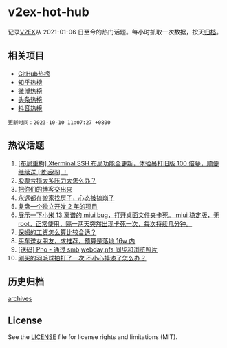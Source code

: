 # v2ex-hot-hub

 记录[V2EX](https://www.v2ex.com/)从 2021-01-06 日至今的热门话题。每小时抓取一次数据，按天[归档](archives)。
 
 ## 相关项目

- [GitHub热榜](https://github.com/lonnyzhang423/github-hot-hub)
- [知乎热榜](https://github.com/lonnyzhang423/zhihu-hot-hub)
- [微博热榜](https://github.com/lonnyzhang423/weibo-hot-hub)
- [头条热榜](https://github.com/lonnyzhang423/toutiao-hot-hub)
- [抖音热榜](https://github.com/lonnyzhang423/douyin-hot-hub)


 `更新时间：2023-10-10 11:07:27 +0800`

## 热议话题

1. [[布局重构] Xterminal SSH 布局功能全更新，体验吊打旧版 100 倍😁，顺便继续送 [激活码] ！](https://www.v2ex.com/t/980160)
1. [股票亏损太多压力大怎么办？](https://www.v2ex.com/t/980243)
1. [把你们的博客交出来](https://www.v2ex.com/t/980228)
1. [永远都在搬家找房子，心态被搞崩了](https://www.v2ex.com/t/980156)
1. [复盘一个独立开发 2 年的项目](https://www.v2ex.com/t/980242)
1. [展示一下小米 13 离谱的 miui bug，打开桌面文件夹卡死。
miui 稳定版，无 root，正常使用，隔一两天突然出现卡死一次，每次持续几分钟。](https://www.v2ex.com/t/980351)
1. [保姆的工资怎么算比较合适？](https://www.v2ex.com/t/980375)
1. [买车送女朋友，求推荐，预算是落地 16w 内](https://www.v2ex.com/t/980477)
1. [[送码] Pho - 通过 smb,webdav,nfs 同步和浏览照片](https://www.v2ex.com/t/980166)
1. [刚买的羽毛球拍打了一次 不小心掉漆了怎么办？](https://www.v2ex.com/t/980465)

## 历史归档

[archives](archives)

## License

See the [LICENSE](LICENSE) file for license rights and limitations (MIT).
